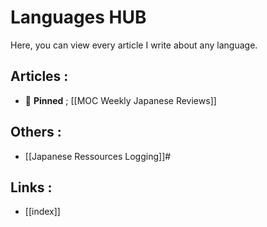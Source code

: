 # Languages HUB

Here, you can view every article I write about any language.

## Articles :
- 📌 **Pinned** ; [[MOC Weekly Japanese Reviews]]
## Others :
- [[Japanese Ressources Logging]]#

## Links :
- [[index]]